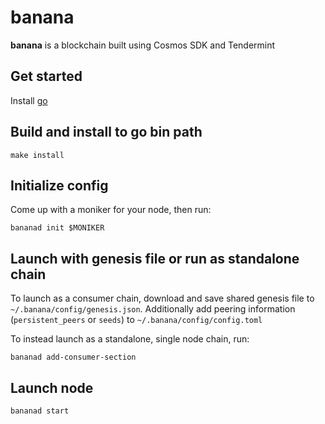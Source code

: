 # banana
**banana** is a blockchain built using Cosmos SDK and Tendermint

## Get started

Install [go](https://go.dev/dl/)

## Build and install to go bin path

```
make install
```

## Initialize config

Come up with a moniker for your node, then run:

```
bananad init $MONIKER
```
 
 
 
## Launch with genesis file or run as standalone chain

To launch as a consumer chain, download and save shared genesis file to `~/.banana/config/genesis.json`. Additionally add peering information (`persistent_peers` or `seeds`) to `~/.banana/config/config.toml`

To instead launch as a standalone, single node chain, run:

```
bananad add-consumer-section
```

## Launch node

```
bananad start
```
